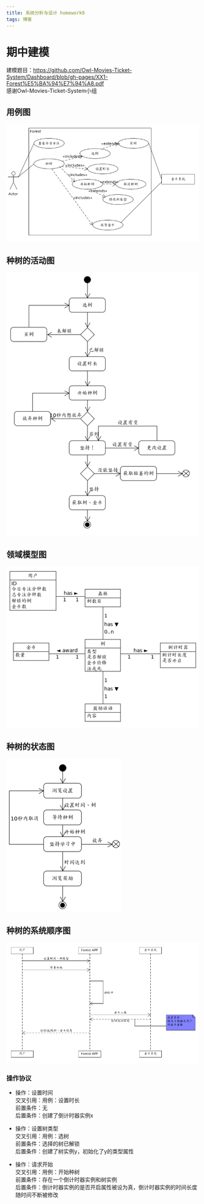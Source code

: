```yaml
---  
title: 系统分析与设计 homework9  
tags: 博客  
---  
```

  
# 期中建模  
  
建模题目：https://github.com/Owl-Movies-Ticket-System/Dashboard/blob/gh-pages/XX1-Forest%E5%BA%94%E7%94%A8.pdf  
感谢Owl-Movies-Ticket-System小组  
  
## 用例图  
  
![1][1]  
  
## 种树的活动图  
  
![2][2]  
  
## 领域模型图  
  
![3][3]  
  
## 种树的状态图  
  
![4][4]  
  
## 种树的系统顺序图  
  
![5][5]  
  
### 操作协议  
  
- 操作：设置时间  
交叉引用：用例：设置时长  
前置条件：无  
后置条件：创建了倒计时器实例x  
  
- 操作：设置树类型  
交叉引用：用例：选树  
前置条件：选择的树已解锁  
后置条件：创建了树实例y，初始化了y的类型属性  
  
- 操作：请求开始  
交叉引用：用例：开始种树  
前置条件：存在一个倒计时器实例和树实例  
后置条件：倒计时器实例的是否开启属性被设为真，倒计时器实例的时间长度随时间不断被修改  
  
  
  
[1]: ../img/0513_1.png  
[2]: ../img/0513_2.png  
[3]: ../img/0513_3.png  
[4]: ../img/0513_4.png  
[5]: ../img/0513_5.png  

